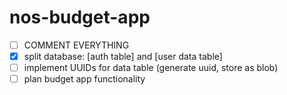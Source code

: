 # nos-budget-app

- [ ] COMMENT EVERYTHING
- [x] split database: [auth table] and [user data table]
- [ ] implement UUIDs for data table (generate uuid, store as blob)
- [ ] plan budget app functionality
